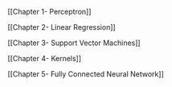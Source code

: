 [[Chapter 1- Perceptron]]

[[Chapter 2- Linear Regression]]

[[Chapter 3- Support Vector Machines]]

[[Chapter 4- Kernels]]

[[Chapter 5- Fully Connected Neural Network]]